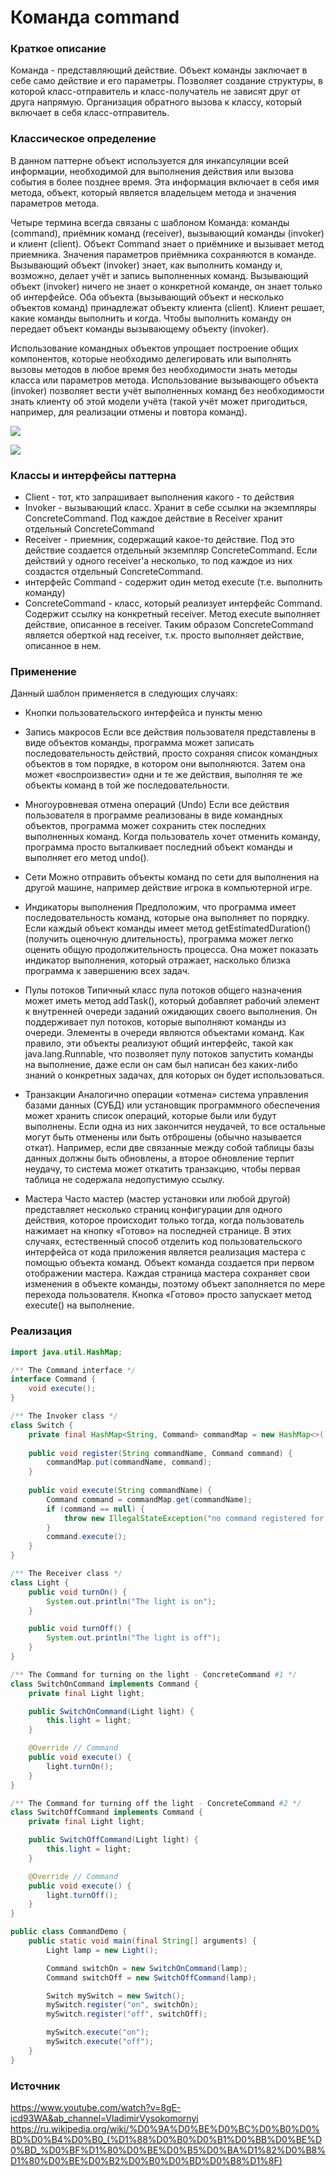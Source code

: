 # Команда command
### Краткое описание
Команда - представляющий действие. Объект команды заключает в себе само действие и его параметры.
Позволяет создание структуры, в которой класс-отправитель и класс-получатель не зависят друг от друга напрямую. Организация обратного вызова к классу, который включает в себя класс-отправитель.

### Классическое определение
В данном паттерне объект используется для инкапсуляции всей информации, необходимой для выполнения действия или вызова события в более позднее время. Эта информация включает в себя имя метода, объект, который является владельцем метода и значения параметров метода.

Четыре термина всегда связаны с шаблоном Команда: команды (command), приёмник команд (receiver), вызывающий команды (invoker) и клиент (client). Объект Command знает о приёмнике и вызывает метод приемника. Значения параметров приёмника сохраняются в команде. Вызывающий объект (invoker) знает, как выполнить команду и, возможно, делает учёт и запись выполненных команд. Вызывающий объект (invoker) ничего не знает о конкретной команде, он знает только об интерфейсе. Оба объекта (вызывающий объект и несколько объектов команд) принадлежат объекту клиента (client). Клиент решает, какие команды выполнить и когда. Чтобы выполнить команду он передает объект команды вызывающему объекту (invoker).

Использование командных объектов упрощает построение общих компонентов, которые необходимо делегировать или выполнять вызовы методов в любое время без необходимости знать методы класса или параметров метода. Использование вызывающего объекта (invoker) позволяет вести учёт выполненных команд без необходимости знать клиенту об этой модели учёта (такой учёт может пригодиться, например, для реализации отмены и повтора команд).

![](https://github.com/mperestoronin/JavaPatterns/blob/main/photos/command.jpg)

![](https://github.com/mperestoronin/JavaPatterns/blob/main/photos/command2.gif)
### Классы и интерфейсы паттерна
- Client - тот, кто запрашивает выполнения какого - то действия
- Invoker - вызывающий класс. Хранит в себе ссылки на экземпляры ConcreteCommand. Под каждое действие в Receiver хранит отдельный ConcreteCommand
- Receiver - приемник, содержащий какое-то действие. Под это действие создается отдельный экземпляр ConcreteCommand. Если действий у одного receiver'a несколько, то под каждое из них создастся отдельный  ConcreteCommand.
- интерфейс Command - содержит один метод execute (т.е. выполнить команду)
- ConcreteCommand - класс, который реализует интерфейс Command. Содержит ссылку на конкретный receiver. Метод execute выполняет действие, описанное в receiver. Таким образом ConcreteCommand является оберткой над receiver, т.к. просто выполняет действие, описанное в нем.


### Применение
Данный шаблон применяется в следующих случаях:
- Кнопки пользовательского интерфейса и пункты меню
- Запись макросов
Если все действия пользователя представлены в виде объектов команды, программа может записать последовательность действий, просто сохраняя список командных объектов в том порядке, в котором они выполняются. Затем она может «воспроизвести» одни и те же действия, выполняя те же объекты команд в той же последовательности.
- Многоуровневая отмена операций (Undo)
Если все действия пользователя в программе реализованы в виде командных объектов, программа может сохранить стек последних выполненных команд. Когда пользователь хочет отменить команду, программа просто выталкивает последний объект команды и выполняет его метод undo().
- Сети
Можно отправить объекты команд по сети для выполнения на другой машине, например действие игрока в компьютерной игре.

- Индикаторы выполнения
Предположим, что программа имеет последовательность команд, которые она выполняет по порядку. Если каждый объект команды имеет метод getEstimatedDuration() (получить оценочную длительность), программа может легко оценить общую продолжительность процесса. Она может показать индикатор выполнения, который отражает, насколько близка программа к завершению всех задач.

- Пулы потоков
Типичный класс пула потоков общего назначения может иметь метод addTask(), который добавляет рабочий элемент к внутренней очереди заданий ожидающих своего выполнения. Он поддерживает пул потоков, которые выполняют команды из очереди. Элементы в очереди являются объектами команд. Как правило, эти объекты реализуют общий интерфейс, такой как java.lang.Runnable, что позволяет пулу потоков запустить команды на выполнение, даже если он сам был написан без каких-либо знаний о конкретных задачах, для которых он будет использоваться.

- Транзакции
Аналогично операции «отмена» система управления базами данных (СУБД) или установщик программного обеспечения может хранить список операций, которые были или будут выполнены. Если одна из них закончится неудачей, то все остальные могут быть отменены или быть отброшены (обычно называется откат). Например, если две связанные между собой таблицы базы данных должны быть обновлены, а второе обновление терпит неудачу, то система может откатить транзакцию, чтобы первая таблица не содержала недопустимую ссылку.

- Мастера
Часто мастер (мастер установки или любой другой) представляет несколько страниц конфигурации для одного действия, которое происходит только тогда, когда пользователь нажимает на кнопку «Готово» на последней странице. В этих случаях, естественный способ отделить код пользовательского интерфейса от кода приложения является реализация мастера с помощью объекта команд. Объект команда создается при первом отображении мастера. Каждая страница мастера сохраняет свои изменения в объекте команды, поэтому объект заполняется по мере перехода пользователя. Кнопка «Готово» просто запускает метод execute() на выполнение.


### Реализация
``` java
import java.util.HashMap;

/** The Command interface */
interface Command {
    void execute();
}

/** The Invoker class */
class Switch {
    private final HashMap<String, Command> commandMap = new HashMap<>();
    
    public void register(String commandName, Command command) {
        commandMap.put(commandName, command);
    }
    
    public void execute(String commandName) {
        Command command = commandMap.get(commandName);
        if (command == null) {
            throw new IllegalStateException("no command registered for " + commandName);
        }
        command.execute();
    }
}

/** The Receiver class */
class Light {
    public void turnOn() {
        System.out.println("The light is on");
    }

    public void turnOff() {
        System.out.println("The light is off");
    }
}

/** The Command for turning on the light - ConcreteCommand #1 */
class SwitchOnCommand implements Command {
    private final Light light;

    public SwitchOnCommand(Light light) {
        this.light = light;
    }

    @Override // Command
    public void execute() {
        light.turnOn();
    }
}

/** The Command for turning off the light - ConcreteCommand #2 */
class SwitchOffCommand implements Command {
    private final Light light;

    public SwitchOffCommand(Light light) {
        this.light = light;
    }

    @Override // Command
    public void execute() {
        light.turnOff();
    }
}

public class CommandDemo {
    public static void main(final String[] arguments) {
        Light lamp = new Light();

        Command switchOn = new SwitchOnCommand(lamp);
        Command switchOff = new SwitchOffCommand(lamp);

        Switch mySwitch = new Switch();
        mySwitch.register("on", switchOn);
        mySwitch.register("off", switchOff);

        mySwitch.execute("on");
        mySwitch.execute("off");
    }
}
```
### Источник
https://www.youtube.com/watch?v=8gE-icd93WA&ab_channel=VladimirVysokomornyi
https://ru.wikipedia.org/wiki/%D0%9A%D0%BE%D0%BC%D0%B0%D0%BD%D0%B4%D0%B0_(%D1%88%D0%B0%D0%B1%D0%BB%D0%BE%D0%BD_%D0%BF%D1%80%D0%BE%D0%B5%D0%BA%D1%82%D0%B8%D1%80%D0%BE%D0%B2%D0%B0%D0%BD%D0%B8%D1%8F)
